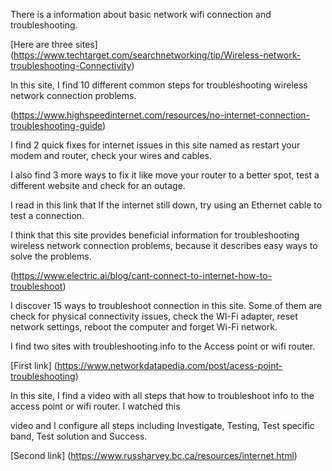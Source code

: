 There is a information about basic network wifi connection and troubleshooting.


[Here are three sites]
(https://www.techtarget.com/searchnetworking/tip/Wireless-network-troubleshooting-Connectivity)

In this site, I find 10 different common steps for troubleshooting wireless network connection problems.


(https://www.highspeedinternet.com/resources/no-internet-connection-troubleshooting-guide)

I find 2 quick fixes for internet issues in this site named as restart your modem and router, check your wires and cables.

I also find 3 more ways to fix it like move your router to a better spot, test a different website and check for an outage.

I read in this link that If the internet still down, try using an Ethernet cable to test a connection.

I think that this site provides beneficial information for troubleshooting wireless network connection problems, because it describes easy ways to solve the problems.


(https://www.electric.ai/blog/cant-connect-to-internet-how-to-troubleshoot)

I discover 15 ways to troubleshoot connection in this site. Some of them are check for physical connectivity issues, check the WI-Fi adapter, reset network settings, reboot the computer and forget Wi-Fi network.


I find two sites with troubleshooting info to the Access point or wifi router.


[First link] (https://www.networkdatapedia.com/post/acess-point-troubleshooting)

In this site, I find a video with all steps that how to troubleshoot info to the access point or wifi router. I watched this 

video and I configure all steps including Investigate, Testing, Test specific band, Test solution and Success.


[Second link]  (https://www.russharvey.bc.ca/resources/internet.html)

